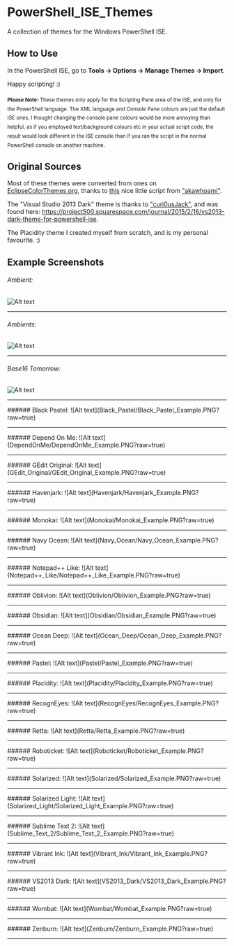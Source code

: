 # PowerShell_ISE_Themes
A collection of themes for the Windows PowerShell ISE.


## How to Use
In the PowerShell ISE, go to **Tools -> Options -> Manage Themes -> Import**.

Happy scripting! :)

<sub> **Please Note:** These themes only apply for the Scripting Pane area of the ISE, and only for the PowerShell language. The XML language and Console Pane colours are just the default ISE ones. I thought changing the console pane colours would be more annoying than helpful, as if you employed text/background colours etc in your actual script code, the result would look different in the ISE console than if you ran the script in the normal PowerShell console on another machine. </sub>




## Original Sources

Most of these themes were converted from ones on [EclipseColorThemes.org](http://eclipsecolorthemes.org), thanks to [this](https://github.com/akawhoami/psisetheme) nice little script from ["akawhoami"](https://github.com/akawhoami).

The "Visual Studio 2013 Dark" theme is thanks to ["curi0usJack"](https://github.com/curi0usJack), and was found here:  https://project500.squarespace.com/journal/2015/2/16/vs2013-dark-theme-for-powershell-ise. 

The Placidity theme I created myself from scratch, and is my personal favourite. :)


## Example Screenshots

###### Ambient:
![Alt text](Ambient/Ambient_Example.PNG?raw=true)
<hr>

###### Ambients:
![Alt text](Ambients/Ambients_Example.PNG?raw=true)
<hr>

###### Base16 Tomorrow:
![Alt text](Base16_Tomorrow/Base16_Tomorrow_Example.PNG?raw=true)
<hr>
###### Black Pastel:
![Alt text](Black_Pastel/Black_Pastel_Example.PNG?raw=true)
<hr>
###### Depend On Me:
![Alt text](DependOnMe/DependOnMe_Example.PNG?raw=true)
<hr>
###### GEdit Original:
![Alt text](GEdit_Original/GEdit_Original_Example.PNG?raw=true)
<hr>
###### Havenjark:
![Alt text](Havenjark/Havenjark_Example.PNG?raw=true)
<hr>
###### Monokai:
![Alt text](Monokai/Monokai_Example.PNG?raw=true)
<hr>
###### Navy Ocean:
![Alt text](Navy_Ocean/Navy_Ocean_Example.PNG?raw=true)
<hr>
###### Notepad++ Like:
![Alt text](Notepad++_Like/Notepad++_Like_Example.PNG?raw=true)
<hr>
###### Oblivion:
![Alt text](Oblivion/Oblivion_Example.PNG?raw=true)
<hr>
###### Obsidian:
![Alt text](Obsidian/Obsidian_Example.PNG?raw=true)
<hr>
###### Ocean Deep:
![Alt text](Ocean_Deep/Ocean_Deep_Example.PNG?raw=true)
<hr>
###### Pastel:
![Alt text](Pastel/Pastel_Example.PNG?raw=true)
<hr>
###### Placidity:
![Alt text](Placidity/Placidity_Example.PNG?raw=true)
<hr>
###### RecognEyes:
![Alt text](RecognEyes/RecognEyes_Example.PNG?raw=true)
<hr>
###### Retta:
![Alt text](Retta/Retta_Example.PNG?raw=true)
<hr>
###### Roboticket:
![Alt text](Roboticket/Roboticket_Example.PNG?raw=true)
<hr>
###### Solarized:
![Alt text](Solarized/Solarized_Example.PNG?raw=true)
<hr>
###### Solarized Light:
![Alt text](Solarized_Light/Solarized_Light_Example.PNG?raw=true)
<hr>
###### Sublime Text 2:
![Alt text](Sublime_Text_2/Sublime_Text_2_Example.PNG?raw=true)
<hr>
###### Vibrant Ink:
![Alt text](Vibrant_Ink/Vibrant_Ink_Example.PNG?raw=true)
<hr>
###### VS2013 Dark:
![Alt text](VS2013_Dark/VS2013_Dark_Example.PNG?raw=true)
<hr>
###### Wombat:
![Alt text](Wombat/Wombat_Example.PNG?raw=true)
<hr>
###### Zenburn:
![Alt text](Zenburn/Zenburn_Example.PNG?raw=true)
<hr>
